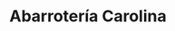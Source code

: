 ---
title: "Abarrotería Carolina"
url: /zona-19-ciudad-de-guatemala/abarroteria-carolina/
shop: comodidad
---